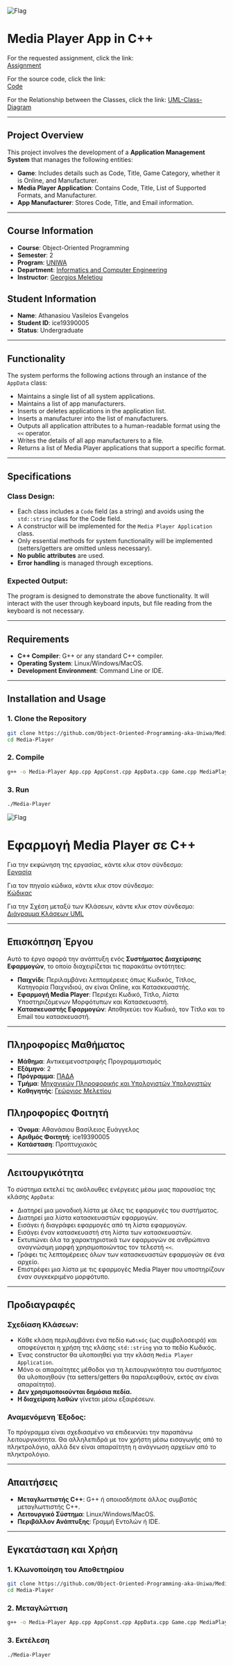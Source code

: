 ![Flag](https://upload.wikimedia.org/wikipedia/commons/thumb/a/a5/Flag_of_the_United_Kingdom_%281-2%29.svg/255px-Flag_of_the_United_Kingdom_%281-2%29.svg.png)

# Media Player App in C++

For the requested assignment, click the link:  
[Assignment](Assignment/)

For the source code, click the link:  
[Code](Code/)

For the Relationship between the Classes, click the link:
[UML-Class-Diagram](UML-Class-Diagram/)

---

## Project Overview

This project involves the development of a **Application Management System** that manages the following entities:

- **Game**: Includes details such as Code, Title, Game Category, whether it is Online, and Manufacturer.  
- **Media Player Application**: Contains Code, Title, List of Supported Formats, and Manufacturer.  
- **App Manufacturer**: Stores Code, Title, and Email information.

---

## Course Information
- **Course**: Object-Oriented Programming
- **Semester**: 2
- **Program**: [UNIWA](https://www.uniwa.gr/)
- **Department**: [Informatics and Computer Engineering](https://ice.uniwa.gr/)
- **Instructor**: [Georgios Meletiou](https://ice.uniwa.gr/emd_person/17562/)

## Student Information
- **Name**: Athanasiou Vasileios Evangelos
- **Student ID**: ice19390005
- **Status**: Undergraduate

---

## Functionality

The system performs the following actions through an instance of the `AppData` class:

- Maintains a single list of all system applications.
- Maintains a list of app manufacturers.
- Inserts or deletes applications in the application list.
- Inserts a manufacturer into the list of manufacturers.
- Outputs all application attributes to a human-readable format using the `<<` operator.
- Writes the details of all app manufacturers to a file.
- Returns a list of Media Player applications that support a specific format.

---

## Specifications

### Class Design:
- Each class includes a `Code` field (as a string) and avoids using the `std::string` class for the Code field.
- A constructor will be implemented for the `Media Player Application` class.
- Only essential methods for system functionality will be implemented (setters/getters are omitted unless necessary).
- **No public attributes** are used.
- **Error handling** is managed through exceptions.

### Expected Output:
The program is designed to demonstrate the above functionality. It will interact with the user through keyboard inputs, but file reading from the keyboard is not necessary.

---

## Requirements

- **C++ Compiler**: G++ or any standard C++ compiler.
- **Operating System**: Linux/Windows/MacOS.
- **Development Environment**: Command Line or IDE.

---

## Installation and Usage

### 1. Clone the Repository
```bash
git clone https://github.com/Object-Oriented-Programming-aka-Uniwa/Media-Player.git
cd Media-Player
```

### 2. Compile
```bash
g++ -o Media-Player App.cpp AppConst.cpp AppData.cpp Game.cpp MediaPlayer.cpp main.cpp
```

### 3. Run
```bash
./Media-Player
```


![Flag](https://upload.wikimedia.org/wikipedia/commons/thumb/5/5c/Flag_of_Greece.svg/255px-Flag_of_Greece.svg.png)

# Εφαρμογή Media Player σε C++

Για την εκφώνηση της εργασίας, κάντε κλικ στον σύνδεσμο:  
[Εργασία](Assignment/)

Για τον πηγαίο κώδικα, κάντε κλικ στον σύνδεσμο:  
[Κώδικας](Code/)

Για την Σχέση μεταξύ των Κλάσεων, κάντε κλικ στον σύνδεσμο:  
[Διάγραμμα Κλάσεων UML](UML-Class-Diagram/)

---

## Επισκόπηση Έργου

Αυτό το έργο αφορά την ανάπτυξη ενός **Συστήματος Διαχείρισης Εφαρμογών**, το οποίο διαχειρίζεται τις παρακάτω οντότητες:

- **Παιχνίδι**: Περιλαμβάνει λεπτομέρειες όπως Κωδικός, Τίτλος, Κατηγορία Παιχνιδιού, αν είναι Online, και Κατασκευαστής.  
- **Εφαρμογή Media Player**: Περιέχει Κωδικό, Τίτλο, Λίστα Υποστηριζόμενων Μορφότυπων και Κατασκευαστή.  
- **Κατασκευαστής Εφαρμογών**: Αποθηκεύει τον Κωδικό, τον Τίτλο και το Email του κατασκευαστή.

---

## Πληροφορίες Μαθήματος
- **Μάθημα**: Αντικειμενοστραφής Προγραμματισμός
- **Εξάμηνο**: 2
- **Πρόγραμμα**: [ΠΑΔΑ](https://www.uniwa.gr/)
- **Τμήμα**: [Μηχανικών Πληροφορικής και Υπολογιστών Υπολογιστών](https://ice.uniwa.gr/)
- **Καθηγητής**: [Γεώργιος Μελετίου](https://ice.uniwa.gr/emd_person/17562/)

## Πληροφορίες Φοιτητή
- **Όνομα**: Αθανάσιου Βασίλειος Ευάγγελος
- **Αριθμός Φοιτητή**: ice19390005
- **Κατάσταση**: Προπτυχιακός

---

## Λειτουργικότητα

Το σύστημα εκτελεί τις ακόλουθες ενέργειες μέσω μιας παρουσίας της κλάσης `AppData`:

- Διατηρεί μια μοναδική λίστα με όλες τις εφαρμογές του συστήματος.
- Διατηρεί μια λίστα κατασκευαστών εφαρμογών.
- Εισάγει ή διαγράφει εφαρμογές από τη λίστα εφαρμογών.
- Εισάγει έναν κατασκευαστή στη λίστα των κατασκευαστών.
- Εκτυπώνει όλα τα χαρακτηριστικά των εφαρμογών σε ανθρώπινα αναγνώσιμη μορφή χρησιμοποιώντας τον τελεστή `<<`.
- Γράφει τις λεπτομέρειες όλων των κατασκευαστών εφαρμογών σε ένα αρχείο.
- Επιστρέφει μια λίστα με τις εφαρμογές Media Player που υποστηρίζουν έναν συγκεκριμένο μορφότυπο.

---

## Προδιαγραφές

### Σχεδίαση Κλάσεων:
- Κάθε κλάση περιλαμβάνει ένα πεδίο `Κωδικός` (ως συμβολοσειρά) και αποφεύγεται η χρήση της κλάσης `std::string` για το πεδίο Κωδικός.
- Ένας constructor θα υλοποιηθεί για την κλάση `Media Player Application`.
- Μόνο οι απαραίτητες μέθοδοι για τη λειτουργικότητα του συστήματος θα υλοποιηθούν (τα setters/getters θα παραλειφθούν, εκτός αν είναι απαραίτητα).
- **Δεν χρησιμοποιούνται δημόσια πεδία.**
- **Η διαχείριση λαθών** γίνεται μέσω εξαιρέσεων.

### Αναμενόμενη Έξοδος:
Το πρόγραμμα είναι σχεδιασμένο να επιδεικνύει την παραπάνω λειτουργικότητα. Θα αλληλεπιδρά με τον χρήστη μέσω εισαγωγής από το πληκτρολόγιο, αλλά δεν είναι απαραίτητη η ανάγνωση αρχείων από το πληκτρολόγιο.

---

## Απαιτήσεις

- **Μεταγλωττιστής C++**: G++ ή οποιοσδήποτε άλλος συμβατός μεταγλωττιστής C++.
- **Λειτουργικό Σύστημα**: Linux/Windows/MacOS.
- **Περιβάλλον Ανάπτυξης**: Γραμμή Εντολών ή IDE.

---

## Εγκατάσταση και Χρήση

### 1. Κλωνοποίηση του Αποθετηρίου
```bash
git clone https://github.com/Object-Oriented-Programming-aka-Uniwa/Media-Player.git
cd Media-Player
```

### 2. Μεταγλώττιση
```bash
g++ -o Media-Player App.cpp AppConst.cpp AppData.cpp Game.cpp MediaPlayer.cpp main.cpp
```

### 3. Εκτέλεση
```bash
./Media-Player
```